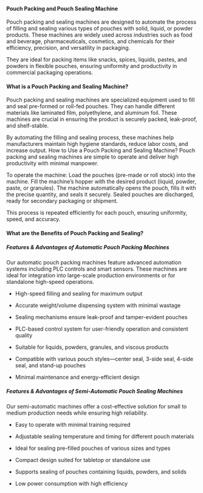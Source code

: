 #### Pouch Packing and Pouch Sealing Machine
Pouch packing and sealing machines are designed to automate the process of filling and sealing various types of pouches with solid, liquid, or powder products.
These machines are widely used across industries such as food and beverage, pharmaceuticals, cosmetics, and chemicals for their efficiency, precision, and versatility in packaging.

They are ideal for packing items like snacks, spices, liquids, pastes, and powders in flexible pouches, ensuring uniformity and productivity in commercial packaging operations.

#### What is a Pouch Packing and Sealing Machine?
Pouch packing and sealing machines are specialized equipment used to fill and seal pre-formed or roll-fed pouches.
They can handle different materials like laminated film, polyethylene, and aluminum foil.
These machines are crucial in ensuring the product is securely packed, leak-proof, and shelf-stable.

By automating the filling and sealing process, these machines help manufacturers maintain high hygiene standards, reduce labor costs, and increase output.
How to Use a Pouch Packing and Sealing Machine?
Pouch packing and sealing machines are simple to operate and deliver high productivity with minimal manpower.

To operate the machine:
Load the pouches (pre-made or roll stock) into the machine.
Fill the machine’s hopper with the desired product (liquid, powder, paste, or granules).
The machine automatically opens the pouch, fills it with the precise quantity, and seals it securely.
Sealed pouches are discharged, ready for secondary packaging or shipment.

This process is repeated efficiently for each pouch, ensuring uniformity, speed, and accuracy.

#### What are the Benefits of Pouch Packing and Sealing?
##### Features & Advantages of Automatic Pouch Packing Machines
Our automatic pouch packing machines feature advanced automation systems including PLC controls and smart sensors.
These machines are ideal for integration into large-scale production environments or for standalone high-speed operations.

- High-speed filling and sealing for maximum output

- Accurate weight/volume dispensing system with minimal wastage

- Sealing mechanisms ensure leak-proof and tamper-evident pouches

- PLC-based control system for user-friendly operation and consistent quality

- Suitable for liquids, powders, granules, and viscous products

- Compatible with various pouch styles—center seal, 3-side seal, 4-side seal, and stand-up pouches

- Minimal maintenance and energy-efficient design

##### Features & Advantages of Semi-Automatic Pouch Sealing Machines
Our semi-automatic machines offer a cost-effective solution for small to medium production needs while ensuring high reliability.

- Easy to operate with minimal training required

- Adjustable sealing temperature and timing for different pouch materials

- Ideal for sealing pre-filled pouches of various sizes and types

- Compact design suited for tabletop or standalone use

- Supports sealing of pouches containing liquids, powders, and solids

- Low power consumption with high efficiency
